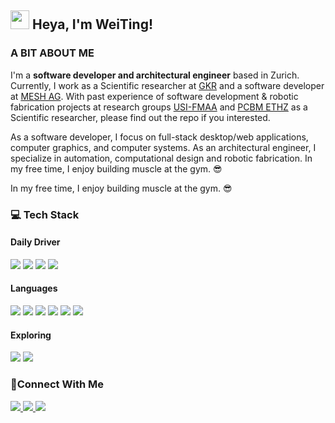 ## <img src="https://media.giphy.com/media/hvRJCLFzcasrR4ia7z/giphy.gif" width="30px"/> Heya, I'm WeiTing!

### A BIT ABOUT ME

<div>
	<p>
		I'm a <strong>software developer and architectural engineer</strong> based in Zurich. Currently, I work as a Scientific researcher at <a
			href="https://gramaziokohler.arch.ethz.ch/web/d/forschung/index.html">GKR</a> and a software developer at <a href="https://github.com/Mesh-ch">MESH AG</a>.
		With past experience of software development & robotic fabrication projects at research groups <a href="https://github.com/USI-FMAA">USI-FMAA</a> and <a href="https://dfab.ch/teams/prof-dr-robert-flatt">PCBM ETHZ</a> as a Scientific researcher, please find out the repo if you interested.
	</p>
	<p>
		As a software developer, I focus on full-stack desktop/web applications, computer graphics, and computer systems. As an architectural engineer, I specialize in automation, computational design and robotic fabrication.
		In my free time, I enjoy building muscle at the gym. 😎
	</p> 
	<p>
		In my free time, I enjoy building muscle at the gym. 😎
	</p> 
</div>

<!-- Also, I am a part of collaborative researcher at <a href="https://dfab.ch/people/weiting-chen">ETHZ-NCCR</a>. I am passionate about <strong>software development, computational design, robotic fabrication, and computer graphics</strong>. -->
<!---->

### 💻 Tech Stack

#### Daily Driver

<div>
	<img src="https://img.shields.io/badge/NEOVIM-302D41?style=for-the-badge&logo=neovim"/>
	<img src="https://img.shields.io/badge/VSCODE-302D41?style=for-the-badge&logo=visual-studio"/>
	<img src="https://img.shields.io/badge/GIT-302D41?style=for-the-badge&logo=git"/>
	<img src="https://img.shields.io/badge/BASH-302D41?style=for-the-badge&logo=gnu-bash&logoColor=white"/>
<div>

#### Languages

<div>
	<img src="https://img.shields.io/badge/Python-14354C?style=for-the-badge&logo=python&logoColor=white"/>
	<img src= "https://img.shields.io/badge/TypeScript-14354C?style=for-the-badge&logo=typescript&logoColor=white"/>
	<img src="https://img.shields.io/badge/Lua-14354C?style=for-the-badge&logo=lua&logoColor=white"/>
	<!-- <img src="https://img.shields.io/badge/Lua-2C2D72?style=for-the-badge&logo=lua&logoColor=white"/> -->
	<img src="https://img.shields.io/badge/C-14354C?style=for-the-badge&logo=c&logoColor=white"/>
	<img src="https://img.shields.io/badge/C%2B%2B-14354C?style=for-the-badge&logo=c%2B%2B&logoColor=white"/>
	<img src="https://img.shields.io/badge/Dart-14354C?style=for-the-badge&logo=dart&logoColor=white"/>
<div>

#### Exploring

<div>
	<img src="https://img.shields.io/badge/Go-2C2D72?style=for-the-badge&logo=go&logoColor=white"/>
	<img src="https://img.shields.io/badge/Java-2C2D72?style=for-the-badge&logo=openjdk&logoColor=white"/>
</div>

### 💭Connect With Me

<a href="https://github.com/WeiTing1991">
<img src="https://img.shields.io/badge/GitHub-100000?style=for-the-badge&logo=github&logoColor=white">
</a>
<a href="https://weitingworks.com">
<img src="https://img.shields.io/badge/website-330F63?style=for-the-badge&logo=About.me&logoColor=white">
</a>
<a href="https://www.linkedin.com/in/chen-weiting/">
<img src="https://img.shields.io/badge/LinkedIn-0077B5?style=for-the-badge&logo=linkedin&logoColor=white">
</a>
